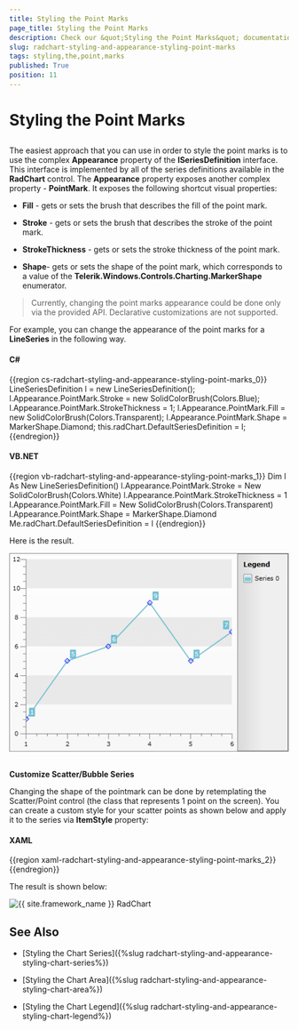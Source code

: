 ```yaml
---
title: Styling the Point Marks
page_title: Styling the Point Marks
description: Check our &quot;Styling the Point Marks&quot; documentation article for the RadChart {{ site.framework_name }} control.
slug: radchart-styling-and-appearance-styling-point-marks
tags: styling,the,point,marks
published: True
position: 11
---
```


# Styling the Point Marks



## 

The easiest approach that you can use in order to style the point marks is to use the complex __Appearance__ property of the __ISeriesDefinition__ interface. This interface is implemented by all of the series definitions available in the __RadChart__ control. The __Appearance__ property exposes another complex property - __PointMark__. It exposes the following shortcut visual properties:

* __Fill__ - gets or sets the brush that describes the fill of the point mark. 

* __Stroke__ - gets or sets the brush that describes the stroke of the point mark. 

* __StrokeThickness__ - gets or sets the stroke thickness of the point mark.

* __Shape__- gets or sets the shape of the point mark, which corresponds to a value of the __Telerik.Windows.Controls.Charting.MarkerShape__ enumerator. 

>Currently, changing the point marks appearance could be done only via the provided API. Declarative customizations are not supported.

For example, you can change the appearance of the point marks for a __LineSeries__ in the following way.

#### __C#__

{{region cs-radchart-styling-and-appearance-styling-point-marks_0}}
	LineSeriesDefinition l = new LineSeriesDefinition();
	l.Appearance.PointMark.Stroke = new SolidColorBrush(Colors.Blue);
	l.Appearance.PointMark.StrokeThickness = 1;
	l.Appearance.PointMark.Fill = new SolidColorBrush(Colors.Transparent);
	l.Appearance.PointMark.Shape = MarkerShape.Diamond;
	this.radChart.DefaultSeriesDefinition = l;
{{endregion}}



#### __VB.NET__

{{region vb-radchart-styling-and-appearance-styling-point-marks_1}}
	Dim l As New LineSeriesDefinition()
	l.Appearance.PointMark.Stroke = New SolidColorBrush(Colors.White)
	l.Appearance.PointMark.StrokeThickness = 1
	l.Appearance.PointMark.Fill = New SolidColorBrush(Colors.Transparent)
	l.Appearance.PointMark.Shape = MarkerShape.Diamond
	Me.radChart.DefaultSeriesDefinition = l
{{endregion}}



Here is the result.

![{{ site.framework_name }} RadChart  ](images/RadChart_StylingPointMarks_01.png)



## 

__Customize Scatter/Bubble Series__

Changing the shape of the pointmark can be done by retemplating the Scatter/Point control (the class that represents 1 point on the screen). You can create a custom style for your scatter points as shown below and apply it to the series via __ItemStyle__ property:

#### __XAML__

{{region xaml-radchart-styling-and-appearance-styling-point-marks_2}}
	<Style x:Key="CustomPoint" TargetType="telerik:PointMark">
	    <Setter Property="Size" Value="20" />
	    <Setter Property="Template">
	        <Setter.Value>
	            <ControlTemplate TargetType="telerik:PointMark">
	                <Canvas>
	                    <Path x:Name="PART_PointMarkPath"
	                          Canvas.Left="{TemplateBinding PointMarkCanvasLeft}"
	                          Canvas.Top="{TemplateBinding PointMarkCanvasTop}"
	                          Width="{TemplateBinding Size}"
	                          Height="{TemplateBinding Size}"
	                          Data="F1 M 6.5,3.5 L 3.5,0.5 0.5,3.5 3.5,6.5 0.5,9.5 3.5,12.5 6.5,9.5 9.5,12.5 12.5,9.5 9.5,6.5 12.5,3.5 9.5,0.5 6.5,3.5 Z"
	                          Stretch="Fill"
	                          Style="{TemplateBinding ShapeStyle}" />
	                </Canvas>
	            </ControlTemplate>
	        </Setter.Value>
	    </Setter>
	</Style>
	<Style x:Key="CustomScatter" TargetType="telerik:ScatterPoint">
	    <Setter Property="Template">
	        <Setter.Value>
	            <ControlTemplate TargetType="telerik:ScatterPoint">
	                <Canvas x:Name="PART_MainContainer">
	                    <telerik:PointMark x:Name="PART_PointMark"
	                                       Canvas.Top="{TemplateBinding StartPointY}"
	                                       PointMarkCanvasLeft="{TemplateBinding PointMarkCanvasLeft}"
	                                       PointMarkCanvasTop="{TemplateBinding PointMarkCanvasTop}"
	                                       ShapeStyle="{TemplateBinding PointMarkShapeStyle}"
	                                       Style="{StaticResource CustomPoint}" />
	                </Canvas>
	            </ControlTemplate>
	        </Setter.Value>
	    </Setter>
	</Style>
{{endregion}}



The result is shown below:

![{{ site.framework_name }} RadChart  ](images/RadChart_chart_stylingscatter.PNG)

## See Also

 * [Styling the Chart Series]({%slug radchart-styling-and-appearance-styling-chart-series%})

 * [Styling the Chart Area]({%slug radchart-styling-and-appearance-styling-chart-area%})

 * [Styling the Chart Legend]({%slug radchart-styling-and-appearance-styling-chart-legend%})
